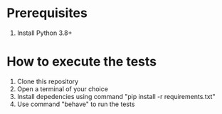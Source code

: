 # Prerequisites
1. Install Python 3.8+

# How to execute the tests
1. Clone this repository
2. Open a terminal of your choice
3. Install depedencies using command "pip install -r requirements.txt"
4. Use command "behave" to run the tests
